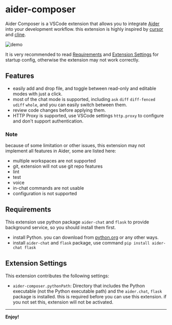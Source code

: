 # aider-composer

Aider Composer is a VSCode extension that allows you to integrate [Aider](https://github.com/Aider-AI/aider) into your development workflow. this extension is highly inspired by [cursor](https://www.cursor.com/) and [cline](https://github.com/cline/cline).

![demo](./resources/demo.gif)

It is very recommended to read [Requirements](#requirements) and [Extension Settings](#extension-settings) for startup config, otherwise the extension may not work correctly.

## Features

- easily add and drop file, and toggle between read-only and editable modes with just a click.
- most of the chat mode is supported, including `ask` `diff` `diff-fenced` `udiff` `whole`, and you can easily switch between them.
- review code changes before applying them.
- HTTP Proxy is supported, use VSCode settings `http.proxy` to configure and don't support authentication.

### Note

because of some limitation or other issues, this extension may not implement all features in Aider, some are listed here:

- multiple workspaces are not supported
- git, extension will not use git repo features
- lint
- test
- voice
- in-chat commands are not usable
- configuration is not supported

## Requirements

This extension use python package `aider-chat` and `flask` to provide background service, so you should install them first.

- install Python. you can download from [python.org](https://www.python.org/) or any other ways.
- install `aider-chat` and `flask` package, use command `pip install aider-chat flask`

## Extension Settings

This extension contributes the following settings:

- `aider-composer.pythonPath`: Directory that includes the Python executable (not the Python executable path) and the `aider.chat`, `flask` package is installed. this is required before you can use this extension. if you not set this, extension will not be activated.

---

**Enjoy!**
